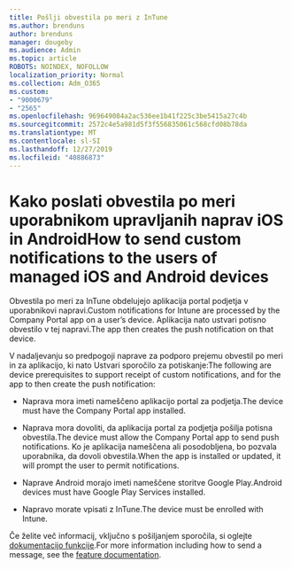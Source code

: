 ```yaml
---
title: Pošlji obvestila po meri z InTune
ms.author: brenduns
author: brenduns
manager: dougeby
ms.audience: Admin
ms.topic: article
ROBOTS: NOINDEX, NOFOLLOW
localization_priority: Normal
ms.collection: Adm_O365
ms.custom:
- "9000679"
- "2565"
ms.openlocfilehash: 969649084a2ac536ee1b41f225c3be5415a27c4b
ms.sourcegitcommit: 2572c4e5a981d5f3f556835061c568cfd08b78da
ms.translationtype: MT
ms.contentlocale: sl-SI
ms.lasthandoff: 12/27/2019
ms.locfileid: "40886873"
---
```

# <a name="how-to-send-custom-notifications-to-the-users-of-managed-ios-and-android-devices"></a><span data-ttu-id="92ebd-102">Kako poslati obvestila po meri uporabnikom upravljanih naprav iOS in Android</span><span class="sxs-lookup"><span data-stu-id="92ebd-102">How to send custom notifications to the users of managed iOS and Android devices</span></span>

<span data-ttu-id="92ebd-103">Obvestila po meri za InTune obdelujejo aplikacija portal podjetja v uporabnikovi napravi.</span><span class="sxs-lookup"><span data-stu-id="92ebd-103">Custom notifications for Intune are processed by the Company Portal app on a user’s device.</span></span> <span data-ttu-id="92ebd-104">Aplikacija nato ustvari potisno obvestilo v tej napravi.</span><span class="sxs-lookup"><span data-stu-id="92ebd-104">The app then creates the push notification on that device.</span></span>

<span data-ttu-id="92ebd-105">V nadaljevanju so predpogoji naprave za podporo prejemu obvestil po meri in za aplikacijo, ki nato Ustvari sporočilo za potiskanje:</span><span class="sxs-lookup"><span data-stu-id="92ebd-105">The following are device prerequisites to support receipt of custom notifications, and for the app to then create the push notification:</span></span>

- <span data-ttu-id="92ebd-106">Naprava mora imeti nameščeno aplikacijo portal za podjetja.</span><span class="sxs-lookup"><span data-stu-id="92ebd-106">The device must have the Company Portal app installed.</span></span>  

- <span data-ttu-id="92ebd-107">Naprava mora dovoliti, da aplikacija portal za podjetja pošilja potisna obvestila.</span><span class="sxs-lookup"><span data-stu-id="92ebd-107">The device must allow the Company Portal app to send push notifications.</span></span> <span data-ttu-id="92ebd-108">Ko je aplikacija nameščena ali posodobljena, bo pozvala uporabnika, da dovoli obvestila.</span><span class="sxs-lookup"><span data-stu-id="92ebd-108">When the app is installed or updated, it will prompt the user to permit notifications.</span></span>

- <span data-ttu-id="92ebd-109">Naprave Android morajo imeti nameščene storitve Google Play.</span><span class="sxs-lookup"><span data-stu-id="92ebd-109">Android devices must have Google Play Services installed.</span></span>

- <span data-ttu-id="92ebd-110">Napravo morate vpisati z InTune.</span><span class="sxs-lookup"><span data-stu-id="92ebd-110">The device must be enrolled with Intune.</span></span>

<span data-ttu-id="92ebd-111">Če želite več informacij, vključno s pošiljanjem sporočila, si oglejte [dokumentacijo funkcije](https://docs.microsoft.com/intune/custom-notifications).</span><span class="sxs-lookup"><span data-stu-id="92ebd-111">For more information including how to send a message, see the [feature documentation](https://docs.microsoft.com/intune/custom-notifications).</span></span>
